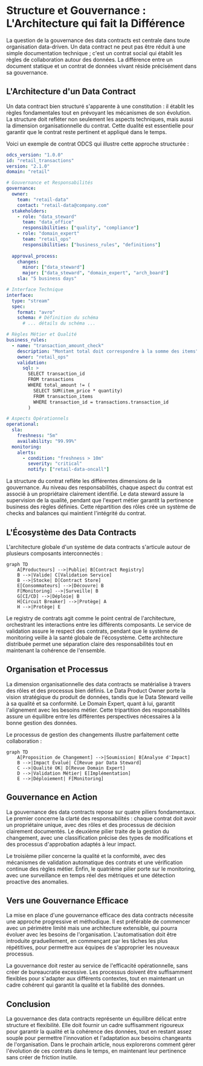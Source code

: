 # Structure et Gouvernance : L'Architecture qui fait la Différence

La question de la gouvernance des data contracts est centrale dans toute organisation data-driven. Un data contract ne peut pas être réduit à une simple documentation technique ; c'est un contrat social qui établit les règles de collaboration autour des données. La différence entre un document statique et un contrat de données vivant réside précisément dans sa gouvernance.

## L'Architecture d'un Data Contract

Un data contract bien structuré s'apparente à une constitution : il établit les règles fondamentales tout en prévoyant les mécanismes de son évolution. La structure doit refléter non seulement les aspects techniques, mais aussi la dimension organisationnelle du contrat. Cette dualité est essentielle pour garantir que le contrat reste pertinent et appliqué dans le temps.

Voici un exemple de contrat ODCS qui illustre cette approche structurée :

```yaml
odcs_version: "1.0.0"
id: "retail_transactions"
version: "2.1.0"
domain: "retail"

# Gouvernance et Responsabilités
governance:
  owner:
    team: "retail-data"
    contact: "retail-data@company.com"
  stakeholders:
    - role: "data_steward"
      team: "data_office"
      responsibilities: ["quality", "compliance"]
    - role: "domain_expert"
      team: "retail_ops"
      responsibilities: ["business_rules", "definitions"]
  
  approval_process:
    changes:
      minor: ["data_steward"]
      major: ["data_steward", "domain_expert", "arch_board"]
    sla: "5 business days"

# Interface Technique
interface:
  type: "stream"
  spec:
    format: "avro"
    schema: # Définition du schéma
      # ... détails du schéma ...

# Règles Métier et Qualité
business_rules:
  - name: "transaction_amount_check"
    description: "Montant total doit correspondre à la somme des items"
    owner: "retail_ops"
    validation:
      sql: >
        SELECT transaction_id 
        FROM transactions 
        WHERE total_amount != (
          SELECT SUM(item_price * quantity) 
          FROM transaction_items 
          WHERE transaction_id = transactions.transaction_id
        )

# Aspects Opérationnels
operational:
  sla:
    freshness: "5m"
    availability: "99.99%"
  monitoring:
    alerts:
      - condition: "freshness > 10m"
        severity: "critical"
        notify: ["retail-data-oncall"]
```

La structure du contrat reflète les différentes dimensions de la gouvernance. Au niveau des responsabilités, chaque aspect du contrat est associé à un propriétaire clairement identifié. Le data steward assure la supervision de la qualité, pendant que l'expert métier garantit la pertinence business des règles définies. Cette répartition des rôles crée un système de checks and balances qui maintient l'intégrité du contrat.

## L'Écosystème des Data Contracts

L'architecture globale d'un système de data contracts s'articule autour de plusieurs composants interconnectés :

```mermaid
graph TD
    A[Producteurs] -->|Publie| B[Contract Registry]
    B -->|Valide| C[Validation Service]
    B -->|Stocke| D[Contract Store]
    E[Consommateurs] -->|Découvre| B
    F[Monitoring] -->|Surveille| B
    G[CI/CD] -->|Déploie| B
    H[Circuit Breaker] -->|Protège| A
    H -->|Protège| E
```

Le registry de contrats agit comme le point central de l'architecture, orchestrant les interactions entre les différents composants. Le service de validation assure le respect des contrats, pendant que le système de monitoring veille à la santé globale de l'écosystème. Cette architecture distribuée permet une séparation claire des responsabilités tout en maintenant la cohérence de l'ensemble.

## Organisation et Processus

La dimension organisationnelle des data contracts se matérialise à travers des rôles et des processus bien définis. Le Data Product Owner porte la vision stratégique du produit de données, tandis que le Data Steward veille à sa qualité et sa conformité. Le Domain Expert, quant à lui, garantit l'alignement avec les besoins métier. Cette tripartition des responsabilités assure un équilibre entre les différentes perspectives nécessaires à la bonne gestion des données.

Le processus de gestion des changements illustre parfaitement cette collaboration :

```mermaid
graph TD
    A[Proposition de Changement] -->|Soumission| B[Analyse d'Impact]
    B -->|Impact Évalué| C[Revue par Data Steward]
    C -->|Qualité OK| D[Revue Domain Expert]
    D -->|Validation Métier| E[Implémentation]
    E -->|Déploiement| F[Monitoring]
```

## Gouvernance en Action

La gouvernance des data contracts repose sur quatre piliers fondamentaux. Le premier concerne la clarté des responsabilités : chaque contrat doit avoir un propriétaire unique, avec des rôles et des processus de décision clairement documentés. Le deuxième pilier traite de la gestion du changement, avec une classification précise des types de modifications et des processus d'approbation adaptés à leur impact.

Le troisième pilier concerne la qualité et la conformité, avec des mécanismes de validation automatique des contrats et une vérification continue des règles métier. Enfin, le quatrième pilier porte sur le monitoring, avec une surveillance en temps réel des métriques et une détection proactive des anomalies.

## Vers une Gouvernance Efficace

La mise en place d'une gouvernance efficace des data contracts nécessite une approche progressive et méthodique. Il est préférable de commencer avec un périmètre limité mais une architecture extensible, qui pourra évoluer avec les besoins de l'organisation. L'automatisation doit être introduite graduellement, en commençant par les tâches les plus répétitives, pour permettre aux équipes de s'approprier les nouveaux processus.

La gouvernance doit rester au service de l'efficacité opérationnelle, sans créer de bureaucratie excessive. Les processus doivent être suffisamment flexibles pour s'adapter aux différents contextes, tout en maintenant un cadre cohérent qui garantit la qualité et la fiabilité des données.

## Conclusion

La gouvernance des data contracts représente un équilibre délicat entre structure et flexibilité. Elle doit fournir un cadre suffisamment rigoureux pour garantir la qualité et la cohérence des données, tout en restant assez souple pour permettre l'innovation et l'adaptation aux besoins changeants de l'organisation. Dans le prochain article, nous explorerons comment gérer l'évolution de ces contrats dans le temps, en maintenant leur pertinence sans créer de friction inutile.